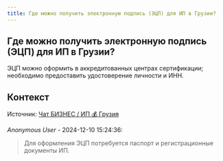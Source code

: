 ```yaml
---
title: Где можно получить электронную подпись (ЭЦП) для ИП в Грузии?
---
```


## Где можно получить электронную подпись (ЭЦП) для ИП в Грузии?

ЭЦП можно оформить в аккредитованных центрах сертификации; необходимо предоставить удостоверение личности и ИНН.

## Контекст

Источник: [Чат БИЗНЕС / ИП 💰 Грузия](https://t.me/ip_ge)

_Anonymous User_ - 2024-12-10 15:24:36:

> Для оформления ЭЦП потребуется паспорт и регистрационные документы ИП.
